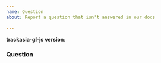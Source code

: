 ```yaml
---
name: Question
about: Report a question that isn't answered in our docs

---
```


<!--
Hello! Thanks for contributing.

The answers to many "how do I...?" questions can be found hopefully in our documentation in the future. Until then, the best place to ask is either [Stack Overflow](https://stackoverflow.com/questions/tagged/trackasia-gl-js) or here.

If you have a question, please do let us know by filling out the template below!  As a general rule, if a question is about _how TrackAsia GL JS works_ rather than your specific use case, we will try to address it here or by improving the documentation.  Otherwise, we might close the issue here and instead recommend asking on Stack Overflow or contacting support.

-->

**trackasia-gl-js version**:

### Question

